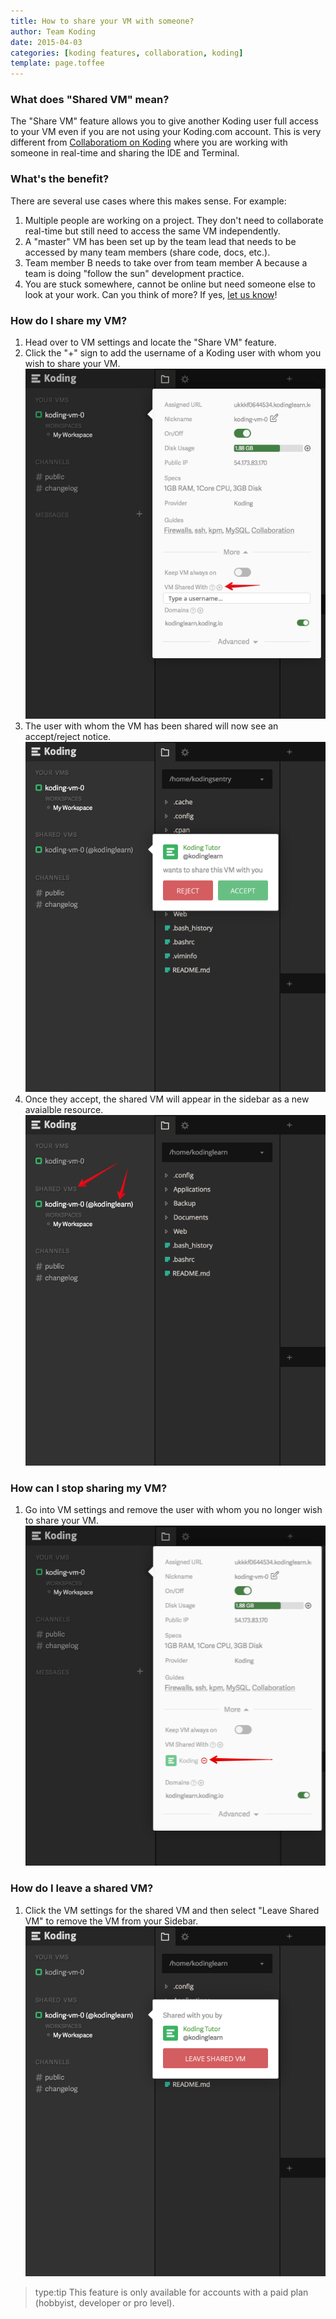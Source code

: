 ```yaml
---
title: How to share your VM with someone?
author: Team Koding
date: 2015-04-03
categories: [koding features, collaboration, koding]
template: page.toffee
---
```

### What does "Shared VM" mean?
The "Share VM" feature allows you to give another Koding user full access to your
VM even if you are not using your Koding.com account. This is very different from
[Collaboratiom on Koding](/guides/collaboration/) where you are working with someone in
real-time and sharing the IDE and Terminal.

### What's the benefit?
There are several use cases where this makes sense. For example:
1. Multiple people are working on a project. They don't need to collaborate real-time but still need to access the same VM independently.
2. A "master" VM has been set up by the team lead that needs to be accessed by many team members (share code, docs, etc.).
3. Team member B needs to take over from team member A because a team is doing "follow the sun" development practice.
4. You are stuck somewhere, cannot be online but need someone else to look at your work.
Can you think of more? If yes, [let us know](mailto:sharedvms@koding.com)!

### How do I share my VM?
1. Head over to VM settings and locate the "Share VM" feature.
2. Click the "+" sign to add the username of a Koding user with whom you wish to share your VM. ![1](1.png)
3. The user with whom the VM has been shared will now see an accept/reject notice. ![2](2.png)
4. Once they accept, the shared VM will appear in the sidebar as a new avaialble resource. ![3](3.png)

### How can I stop sharing my VM?
1. Go into VM settings and remove the user with whom you no longer wish to share your VM. ![5](5.png)

### How do I leave a shared VM?
1. Click the VM settings for the shared VM and then select "Leave Shared VM" to remove the VM from your Sidebar.![4](4.png)

> type:tip
> This feature is only available for accounts with a paid plan (hobbyist, developer or pro level).
